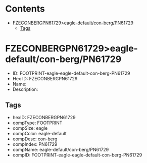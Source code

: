 



Contents
========

* [FZECONBERGPN61729>eagle-default/con-berg/PN61729](#fzeconbergpn61729eagle-defaultcon-bergpn61729)
	* [Tags](#tags)

# FZECONBERGPN61729>eagle-default/con-berg/PN61729

- ID: FOOTPRINT-eagle-eagle-default-con-berg-PN61729
- Hex ID: FZECONBERGPN61729
- Name: 
- Description: 

## Tags

- hexID: FZECONBERGPN61729
- oompType: FOOTPRINT
- oompSize: eagle
- oompColor: eagle-default
- oompDesc: con-berg
- oompIndex: PN61729
- oompName: eagle-default/con-berg/PN61729
- oompID: FOOTPRINT-eagle-eagle-default-con-berg-PN61729
